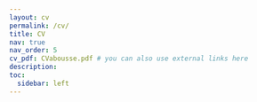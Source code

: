 ```yaml
---
layout: cv
permalink: /cv/
title: CV
nav: true
nav_order: 5
cv_pdf: CVabousse.pdf # you can also use external links here
description: 
toc:
  sidebar: left
---
```

